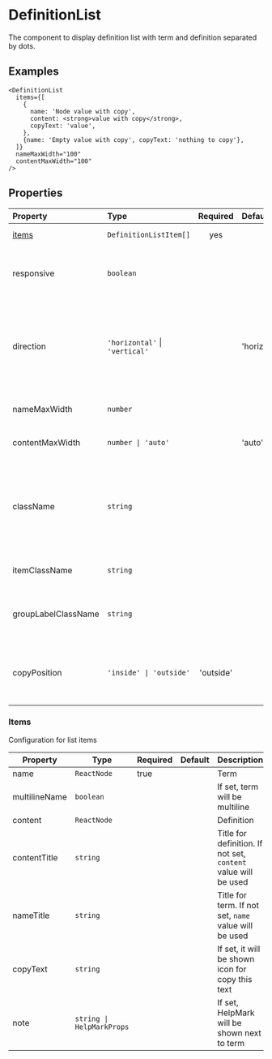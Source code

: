 <!--GITHUB_BLOCK-->

# DefinitionList

<!--/GITHUB_BLOCK-->

The component to display definition list with term and definition separated by dots.

## Examples

<!--LANDING_BLOCK

<ExampleBlock
    code={`
<DefinitionList
  items={[
    {
      name: 'Node value with copy',
      content: <strong>value with copy</strong>,
      copyText: 'value',
    },
    {name: 'Empty value with copy', copyText: 'nothing to copy'},
  ]}
  nameMaxWidth="100"
  contentMaxWidth="100"
/>
`}
>
    <UIKit.DefinitionList
      items={[
        {
          name: 'Node value with copy',
          content: <strong>value with copy</strong>,
          copyText: 'value',
        },
        {name: 'Empty value with copy', copyText: 'nothing to copy'},
      ]}
      nameMaxWidth="100"
      contentMaxWidth="100"
    />
</ExampleBlock>

LANDING_BLOCK-->

<!--GITHUB_BLOCK-->

```tsx
<DefinitionList
  items={[
    {
      name: 'Node value with copy',
      content: <strong>value with copy</strong>,
      copyText: 'value',
    },
    {name: 'Empty value with copy', copyText: 'nothing to copy'},
  ]}
  nameMaxWidth="100"
  contentMaxWidth="100"
/>
```

<!--/GITHUB_BLOCK-->

## Properties

| Property            | Type                           | Required  | Default      | Description                                                                                         |
| :------------------ | :----------------------------- | :-------: | :----------- | :-------------------------------------------------------------------------------------------------- |
| [items](#items)     | `DefinitionListItem[]`         |    yes    |              | Items of the list                                                                                   |
| responsive          | `boolean`                      |           |              | If set to `true` list will take 100% width of its parent                                            |
| direction           | `'horizontal'` \| `'vertical'` |           | 'horizontal' | If set to `vertical` content will be located under name and list will take 100% width of its parent |
| nameMaxWidth        | `number`                       |           |              | Maximum width of term                                                                               |
| contentMaxWidth     | `number \| 'auto'`             |           | 'auto'       | Maximum width of definition                                                                         |
| className           | `string`                       |           |              | Class name for the definition list (for every granular definition list in group view)               |
| itemClassName       | `string`                       |           |              | Class name for the list item                                                                        |
| groupLabelClassName | `string`                       |           |              | Class name for the group label in group view                                                        |
| copyPosition        | `'inside' \| 'outside'`        | 'outside' |              | If set to `inside`, copy icon will be placed over definition                                        |

### Items

Configuration for list items

| Property      | Type                      | Required | Default | Description                                                    |
| ------------- | ------------------------- | -------- | ------- | -------------------------------------------------------------- |
| name          | `ReactNode`               | true     |         | Term                                                           |
| multilineName | `boolean`                 |          |         | If set, term will be multiline                                 |
| content       | `ReactNode`               |          |         | Definition                                                     |
| contentTitle  | `string`                  |          |         | Title for definition. If not set, `content` value will be used |
| nameTitle     | `string`                  |          |         | Title for term. If not set, `name` value will be used          |
| copyText      | `string`                  |          |         | If set, it will be shown icon for copy this text               |
| note          | `string \| HelpMarkProps` |          |         | If set, HelpMark will be shown next to term                    |
